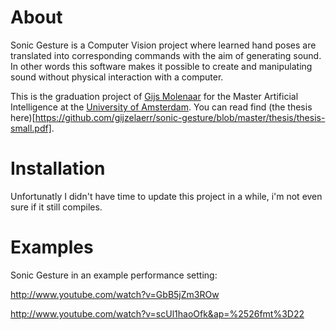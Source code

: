 

# About
Sonic Gesture is a Computer Vision project where learned hand poses are translated into corresponding commands with the aim of generating sound. In other words this software makes it possible to create and manipulating sound without physical interaction with a computer.

This is the graduation project of [Gijs Molenaar](http://gijs.pythonic.nl) for the Master Artificial Intelligence at the [University of Amsterdam](http://www.uva.nl). You can read find (the thesis here)[https://github.com/gijzelaerr/sonic-gesture/blob/master/thesis/thesis-small.pdf].

# Installation

Unfortunatly I didn't have time to update this project in a while, i'm not even sure if it still compiles. 


# Examples
Sonic Gesture in an example performance setting:

http://www.youtube.com/watch?v=GbB5jZm3ROw

http://www.youtube.com/watch?v=scUl1haoOfk&ap=%2526fmt%3D22
 
